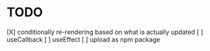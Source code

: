 # TODO

[X] conditionally re-rendering based on what is actually updated
[ ] useCallback
[ ] useEffect
[ ] upload as npm package
